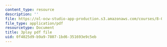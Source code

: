 ```yaml
---
content_type: resource
description: ''
file: https://ol-ocw-studio-app-production.s3.amazonaws.com/courses/8-04-quantum-physics-i-spring-2016/0f4025d9b9a978071bd6351693e9c5eb_45M-BtYAcwg.pdf
file_type: application/pdf
resourcetype: Document
title: 3play pdf file
uid: 0f4025d9-b9a9-7807-1bd6-351693e9c5eb
---
```

